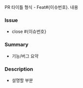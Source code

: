 PR 타이틀 형식 - Feat#{이슈번호}. 내용

### Issue
 
- close #{이슈번호}

### Summary
- 기능/버그 요약

### Description
- 설명할 부분
